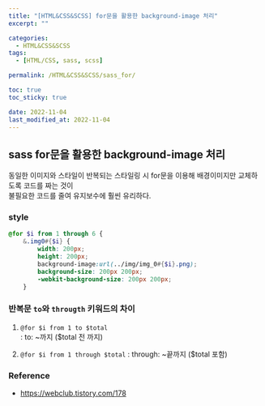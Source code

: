 ```yaml
---
title: "[HTML&CSS&SCSS] for문을 활용한 background-image 처리"
excerpt: ""

categories:
  - HTML&CSS&SCSS
tags:
  - [HTML/CSS, sass, scss]

permalink: /HTML&CSS&SCSS/sass_for/

toc: true
toc_sticky: true

date: 2022-11-04
last_modified_at: 2022-11-04
---
```


## sass for문을 활용한 background-image 처리 
동일한 이미지와 스타일이 반복되는 스타일링 시 for문을 이용해 배경이미지만 교체하도록 코드를 짜는 것이   
불필요한 코드를 줄여 유지보수에 훨씬 유리하다.

### style
```SCSS
@for $i from 1 through 6 {
    &.img0#{$i} { 
        width: 200px;
        height: 200px;
        background-image:url(../img/img_0#{$i}.png);
        background-size: 200px 200px;
        -webkit-background-size: 200px 200px;
    }
```


### 반복문 `to`와 `througth` 키워드의 차이
1. `@for $i from 1 to $total`  
: to: ~까지 ($total 전 까지)

2. `@for $i from 1 through $total`
: through: ~끝까지 ($total 포함)



### Reference
- https://webclub.tistory.com/178

